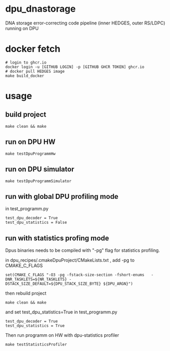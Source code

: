 # dpu_dnastorage
DNA storage error-correcting code pipeline (inner HEDGES, outer RS/LDPC) running on DPU

# docker fetch
```
# login to ghcr.io
docker login -u [GITHUB LOGIN] -p [GITHUB GHCR TOKEN] ghcr.io
# docker pull HEDGES image
make build_docker
```

# usage

## build project
```
make clean && make
```

## run on DPU HW
```
make testDpuProgrammHw
```

## run on DPU simulator
```
make testDpuProgrammSimulator
```

## run with global DPU profiling mode
in test_programm.py
```
test_dpu_decoder = True
test_dpu_statistics = False
```

## run with  statistics profing mode

Dpus binaries needs to be compiled with "-pg" flag for statistics profiling.

in dpu_recipes/.cmakeDpuProject/CMakeLists.txt
, add -pg to CMAKE_C_FLAGS
```
set(CMAKE_C_FLAGS "-O3 -pg -fstack-size-section -fshort-enums   -DNR_TASKLETS=${NR_TASKLETS} -DSTACK_SIZE_DEFAULT=${DPU_STACK_SIZE_BYTE} ${DPU_ARGN}")
```
then rebuild project
```
make clean && make
```

and set test_dpu_statistics=True in test_programm.py
```
test_dpu_decoder = True
test_dpu_statistics = True
```

Then run programm on HW with dpu-statistics profiler
```
make testStatisticsProfiler
```
